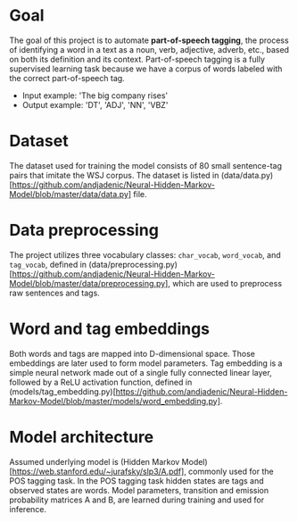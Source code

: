 # Goal
The goal of this project is to automate **part-of-speech tagging**, the process of identifying a word in a text as a noun, verb, adjective, adverb, etc., based on both its definition and its context.
Part-of-speech tagging is a fully supervised learning task because we have a corpus of words labeled with the correct part-of-speech tag.
* Input example: 'The big company rises'
* Output example: 'DT', 'ADJ', 'NN', 'VBZ'

# Dataset
The dataset used for training the model consists of 80 small sentence-tag pairs that imitate the WSJ corpus.
The dataset is listed in (data/data.py)[https://github.com/andjadenic/Neural-Hidden-Markov-Model/blob/master/data/data.py] file.

# Data preprocessing
The project utilizes three vocabulary classes: `char_vocab`, `word_vocab`, and `tag_vocab`, defined in (data/preprocessing.py)[https://github.com/andjadenic/Neural-Hidden-Markov-Model/blob/master/data/preprocessing.py], which are used to preprocess raw sentences and tags.

# Word and tag embeddings
Both words and tags are mapped into D-dimensional space. Those embeddings are later used to form model parameters.
Tag embedding is a simple neural network made out of a single fully connected linear layer, followed by a ReLU activation function, defined in (models/tag_embedding.py)[https://github.com/andjadenic/Neural-Hidden-Markov-Model/blob/master/models/word_embedding.py]. 

# Model architecture
Assumed underlying model is (Hidden Markov Model)[https://web.stanford.edu/~jurafsky/slp3/A.pdf], commonly used for the POS tagging task.
In the POS tagging task hidden states are tags and observed states are words.
Model parameters, transition and emission probability matrices A and B, are learned during training and used for inference.

